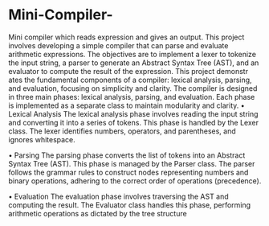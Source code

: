 # Mini-Compiler-

Mini compiler which reads expression and gives an output. This project involves developing a simple compiler that can parse and evaluate arithmetic expressions. The objectives are to implement a lexer to tokenize the input string, a parser to generate an Abstract Syntax Tree (AST), and an evaluator to compute the result of the expression. This project demonstr ates the fundamental components of a compiler: lexical analysis, parsing, and evaluation, focusing on simplicity and clarity. The compiler is designed in three main phases: lexical analysis, parsing, and evaluation. Each phase is implemented as a separate class to maintain modularity and clarity.
•	Lexical Analysis
The lexical analysis phase involves reading the input string and converting it into a series of tokens. This phase is handled by the Lexer class. The lexer identifies numbers, operators, and parentheses, and ignores whitespace.

•	Parsing
The parsing phase converts the list of tokens into an Abstract Syntax Tree (AST). This phase is managed by the Parser class. The parser follows the grammar rules to construct nodes representing numbers and binary operations, adhering to the correct order of operations (precedence).

•	Evaluation
The evaluation phase involves traversing the AST and computing the result. The Evaluator class handles this phase, performing arithmetic operations as dictated by the tree structure
